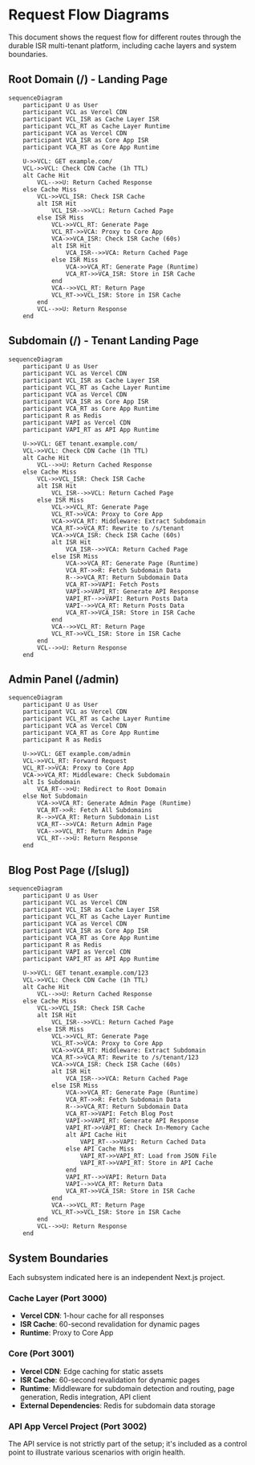 # Request Flow Diagrams

This document shows the request flow for different routes through the durable ISR multi-tenant platform, including cache layers and system boundaries.

## Root Domain (/) - Landing Page

```mermaid
sequenceDiagram
    participant U as User
    participant VCL as Vercel CDN
    participant VCL_ISR as Cache Layer ISR
    participant VCL_RT as Cache Layer Runtime
    participant VCA as Vercel CDN
    participant VCA_ISR as Core App ISR
    participant VCA_RT as Core App Runtime

    U->>VCL: GET example.com/
    VCL->>VCL: Check CDN Cache (1h TTL)
    alt Cache Hit
        VCL-->>U: Return Cached Response
    else Cache Miss
        VCL->>VCL_ISR: Check ISR Cache
        alt ISR Hit
            VCL_ISR-->>VCL: Return Cached Page
        else ISR Miss
            VCL->>VCL_RT: Generate Page
            VCL_RT->>VCA: Proxy to Core App
            VCA->>VCA_ISR: Check ISR Cache (60s)
            alt ISR Hit
                VCA_ISR-->>VCA: Return Cached Page
            else ISR Miss
                VCA->>VCA_RT: Generate Page (Runtime)
                VCA_RT->>VCA_ISR: Store in ISR Cache
            end
            VCA-->>VCL_RT: Return Page
            VCL_RT->>VCL_ISR: Store in ISR Cache
        end
        VCL-->>U: Return Response
    end
```

## Subdomain (/) - Tenant Landing Page

```mermaid
sequenceDiagram
    participant U as User
    participant VCL as Vercel CDN
    participant VCL_ISR as Cache Layer ISR
    participant VCL_RT as Cache Layer Runtime
    participant VCA as Vercel CDN
    participant VCA_ISR as Core App ISR
    participant VCA_RT as Core App Runtime
    participant R as Redis
    participant VAPI as Vercel CDN
    participant VAPI_RT as API App Runtime

    U->>VCL: GET tenant.example.com/
    VCL->>VCL: Check CDN Cache (1h TTL)
    alt Cache Hit
        VCL-->>U: Return Cached Response
    else Cache Miss
        VCL->>VCL_ISR: Check ISR Cache
        alt ISR Hit
            VCL_ISR-->>VCL: Return Cached Page
        else ISR Miss
            VCL->>VCL_RT: Generate Page
            VCL_RT->>VCA: Proxy to Core App
            VCA->>VCA_RT: Middleware: Extract Subdomain
            VCA_RT->>VCA_RT: Rewrite to /s/tenant
            VCA->>VCA_ISR: Check ISR Cache (60s)
            alt ISR Hit
                VCA_ISR-->>VCA: Return Cached Page
            else ISR Miss
                VCA->>VCA_RT: Generate Page (Runtime)
                VCA_RT->>R: Fetch Subdomain Data
                R-->>VCA_RT: Return Subdomain Data
                VCA_RT->>VAPI: Fetch Posts
                VAPI->>VAPI_RT: Generate API Response
                VAPI_RT-->>VAPI: Return Posts Data
                VAPI-->>VCA_RT: Return Posts Data
                VCA_RT->>VCA_ISR: Store in ISR Cache
            end
            VCA-->>VCL_RT: Return Page
            VCL_RT->>VCL_ISR: Store in ISR Cache
        end
        VCL-->>U: Return Response
    end
```

## Admin Panel (/admin)

```mermaid
sequenceDiagram
    participant U as User
    participant VCL as Vercel CDN
    participant VCL_RT as Cache Layer Runtime
    participant VCA as Vercel CDN
    participant VCA_RT as Core App Runtime
    participant R as Redis

    U->>VCL: GET example.com/admin
    VCL->>VCL_RT: Forward Request
    VCL_RT->>VCA: Proxy to Core App
    VCA->>VCA_RT: Middleware: Check Subdomain
    alt Is Subdomain
        VCA_RT-->>U: Redirect to Root Domain
    else Not Subdomain
        VCA->>VCA_RT: Generate Admin Page (Runtime)
        VCA_RT->>R: Fetch All Subdomains
        R-->>VCA_RT: Return Subdomain List
        VCA_RT-->>VCA: Return Admin Page
        VCA-->>VCL_RT: Return Admin Page
        VCL_RT-->>U: Return Response
    end
```

## Blog Post Page (/[slug])

```mermaid
sequenceDiagram
    participant U as User
    participant VCL as Vercel CDN
    participant VCL_ISR as Cache Layer ISR
    participant VCL_RT as Cache Layer Runtime
    participant VCA as Vercel CDN
    participant VCA_ISR as Core App ISR
    participant VCA_RT as Core App Runtime
    participant R as Redis
    participant VAPI as Vercel CDN
    participant VAPI_RT as API App Runtime

    U->>VCL: GET tenant.example.com/123
    VCL->>VCL: Check CDN Cache (1h TTL)
    alt Cache Hit
        VCL-->>U: Return Cached Response
    else Cache Miss
        VCL->>VCL_ISR: Check ISR Cache
        alt ISR Hit
            VCL_ISR-->>VCL: Return Cached Page
        else ISR Miss
            VCL->>VCL_RT: Generate Page
            VCL_RT->>VCA: Proxy to Core App
            VCA->>VCA_RT: Middleware: Extract Subdomain
            VCA_RT->>VCA_RT: Rewrite to /s/tenant/123
            VCA->>VCA_ISR: Check ISR Cache (60s)
            alt ISR Hit
                VCA_ISR-->>VCA: Return Cached Page
            else ISR Miss
                VCA->>VCA_RT: Generate Page (Runtime)
                VCA_RT->>R: Fetch Subdomain Data
                R-->>VCA_RT: Return Subdomain Data
                VCA_RT->>VAPI: Fetch Blog Post
                VAPI->>VAPI_RT: Generate API Response
                VAPI_RT->>VAPI_RT: Check In-Memory Cache
                alt API Cache Hit
                    VAPI_RT-->>VAPI: Return Cached Data
                else API Cache Miss
                    VAPI_RT->>VAPI_RT: Load from JSON File
                    VAPI_RT->>VAPI_RT: Store in API Cache
                end
                VAPI_RT-->>VAPI: Return Data
                VAPI-->>VCA_RT: Return Data
                VCA_RT->>VCA_ISR: Store in ISR Cache
            end
            VCA-->>VCL_RT: Return Page
            VCL_RT->>VCL_ISR: Store in ISR Cache
        end
        VCL-->>U: Return Response
    end
```

## System Boundaries

Each subsystem indicated here is an independent Next.js project.

### Cache Layer (Port 3000)

- **Vercel CDN**: 1-hour cache for all responses
- **ISR Cache**: 60-second revalidation for dynamic pages
- **Runtime**: Proxy to Core App

### Core (Port 3001)

- **Vercel CDN**: Edge caching for static assets
- **ISR Cache**: 60-second revalidation for dynamic pages
- **Runtime**: Middleware for subdomain detection and routing, page generation, Redis integration, API client
- **External Dependencies**: Redis for subdomain data storage

### API App Vercel Project (Port 3002)

The API service is not strictly part of the setup; it's included as a control point to illustrate various scenarios with origin health.


